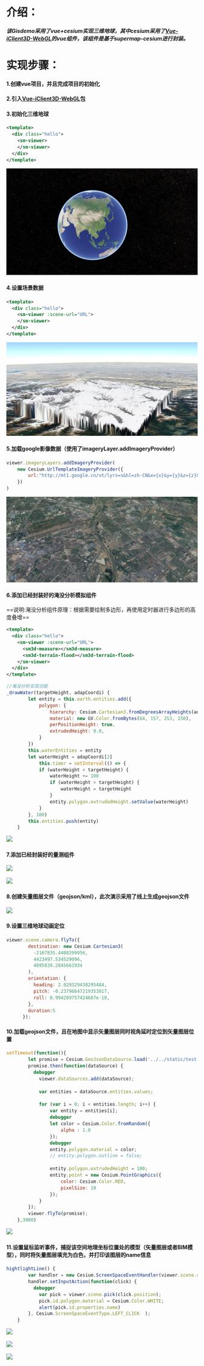 # 介绍：

##### 该Gisdemo采用了vue+cesium实现三维地球，其中cesium采用了[**Vue-iClient3D-WebGL**](http://support.supermap.com.cn:8090/webgl/examples/component/dist/)的vue组件，该组件是基于supermap-cesium进行封装。

# 实现步骤：

#### 1.创建vue项目，并且完成项目的初始化

#### 2.引入[**Vue-iClient3D-WebGL**](http://support.supermap.com.cn:8090/webgl/examples/component/dist/)包

#### 3.初始化三维地球

```xml
<template>
  <div class="hello">
    <sm-viewer>
    </sm-viewer>
  </div>
</template>
```

![](https://github.com/nikonikoCW/GisDemo/blob/main/image/1.jpg)

#### 4.设置场景数据

```xml
<template>
  <div class="hello">
    <sm-viewer :scene-url="URL">
    </sm-viewer>
  </div>
</template>
```

![](https://github.com/nikonikoCW/GisDemo/blob/main/image/2.jpg)

#### 5.加载google影像数据（使用了imageryLayer.addImageryProvider）

```javascript
viewer.imageryLayers.addImageryProvider(
    new Cesium.UrlTemplateImageryProvider({
    	url:"http://mt1.google.cn/vt/lyrs=s&hl=zh-CN&x={x}&y={y}&z={z}&s=Gali"
	})
)
```

![](https://github.com/nikonikoCW/GisDemo/blob/main/image/3.jpg)

#### 6.添加已经封装好的淹没分析模拟组件

==说明:淹没分析组件原理：根据需要绘制多边形，再使用定时器进行多边形的高度叠增==

```xml
<template>
  <div class="hello">
    <sm-viewer :scene-url="URL">
      <sm3d-measure></sm3d-measure>
      <sm3d-terrain-flood></sm3d-terrain-flood>
    </sm-viewer>
  </div>
</template>
```



```javascript
//淹没分析实现功能
_drawWater(targetHeight, adapCoordi) {
		let entity = this.earth.entities.add({
			polygon: {
				hierarchy: Cesium.Cartesian3.fromDegreesArrayHeights(adapCoordi),
				material: new GV.Color.fromBytes(64, 157, 253, 150),
				perPositionHeight: true,
				extrudedHeight: 0.0,
			}
		})
		this.waterEntities = entity
		let waterHeight = adapCoordi[2]
			this.timer = setInterval(() => {
			if (waterHeight < targetHeight) {
				waterHeight += 100
				if (waterHeight > targetHeight) {
					waterHeight = targetHeight
				}
				entity.polygon.extrudedHeight.setValue(waterHeight)
			}
		}, 100)
		this.entities.push(entity)
	}
```



![](https://github.com/nikonikoCW/GisDemo/tree/main/image/4.jpg)

#### 7.添加已经封装好的量测组件

![](https://github.com/nikonikoCW/GisDemo/tree/main/image/5.jpg)

![](https://github.com/nikonikoCW/GisDemo/tree/main/image/6.jpg)

#### 8.创建矢量图层文件（geojson/kml），此次演示采用了线上生成geojson文件

![](https://github.com/nikonikoCW/GisDemo/tree/main/image/7.jpg)

#### 9.设置三维地球动画定位

```javascript
viewer.scene.camera.flyTo({
        destination: new Cesium.Cartesian3(
          -2167835.4408299956,
          4423497.534529096,
          4095839.2845661934
        ),
        orientation: {
          heading: 2.029329438295484,
          pitch: -0.23796647219353817,
          roll: 8.994289757424667e-10,
        },
        duration:5
      });
```



#### 10.加载geojson文件，且在地图中显示矢量图层同时视角延时定位到矢量图层位置

```javascript
setTimeout(function(){
        let promise = Cesium.GeoJsonDataSource.load('../../static/test.json')
        promise.then(function(dataSource) {
          debugger
            viewer.dataSources.add(dataSource);

            var entities = dataSource.entities.values;

            for (var i = 0; i < entities.length; i++) {
                var entity = entities[i];
                debugger
                let color = Cesium.Color.fromRandom({
                    alpha : 1.0
                });
                debugger
                entity.polygon.material = color;
                // entity.polygon.outline = false;

                entity.polygon.extrudedHeight = 100; 
                entity.point = new Cesium.PointGraphics({
                    color: Cesium.Color.RED,
                    pixelSize: 10
                });
            }
        });
        viewer.flyTo(promise);
    },3000)
```



![](https://github.com/nikonikoCW/GisDemo/tree/main/image/8.jpg)

#### 11.设置鼠标监听事件，捕捉该空间地理坐标位置处的模型（矢量图层或者BIM模型），同时将矢量图层填充为白色，并打印该图层的**name**信息

```javascript
hightlightLine() {
        var handler = new Cesium.ScreenSpaceEventHandler(viewer.scene.canvas);
        handler.setInputAction(function(click) {
          debugger
            var pick = viewer.scene.pick(click.position);
            pick.id.polygon.material = Cesium.Color.WHITE;
            alert(pick.id.properties.name)
        }, Cesium.ScreenSpaceEventType.LEFT_CLICK  );
    }
```



![](https://github.com/nikonikoCW/GisDemo/tree/main/image/11.jpg)

![](https://github.com/nikonikoCW/GisDemo/tree/main/image/9.jpg)

![](.https://github.com/nikonikoCW/GisDemo/tree/main/image/10.jpg)
